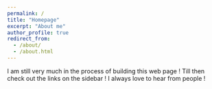 ```yaml
---
permalink: /
title: "Homepage"
excerpt: "About me"
author_profile: true
redirect_from: 
  - /about/
  - /about.html
---
```


I am still very much in the process of building this web page ! Till then check out the links on the sidebar ! I always love to hear from people !
